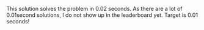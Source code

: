 This solution solves the problem in 0.02 seconds. As there are a lot of 0.01second solutions, I do not show up in the leaderboard yet. Target is 0.01 seconds!